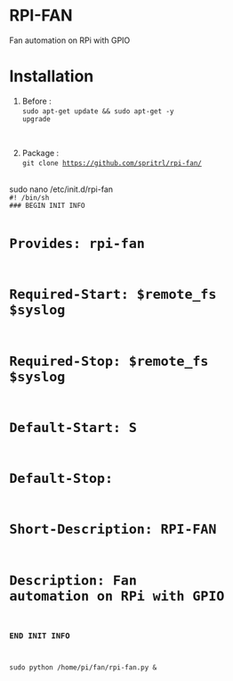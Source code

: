 # RPI-FAN
 Fan automation on RPi with GPIO
 
# Installation
1. Before : <br/>
<code>sudo apt-get update && sudo apt-get -y upgrade</code>
<br/>

2. Package :<br/>
<code>git clone https://github.com/spritrl/rpi-fan/</code>
<br/>
sudo nano /etc/init.d/rpi-fan

<code>
#! /bin/sh
### BEGIN INIT INFO

# Provides: rpi-fan
# Required-Start: $remote_fs $syslog
# Required-Stop: $remote_fs $syslog
# Default-Start: S
# Default-Stop: 
# Short-Description: RPI-FAN
# Description: Fan automation on RPi with GPIO

### END INIT INFO
sudo python /home/pi/fan/rpi-fan.py &
</code>
